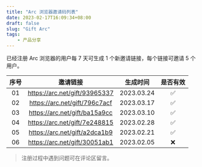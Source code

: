 ```yaml
---
title: "Arc 浏览器邀请码列表"
date: 2023-02-17T16:09:34+08:00
draft: false
slug: "Gift Arc"
tags:
    - 产品分享
---
```


已经注册 Arc 浏览器的用户每 7 天可生成 1 个新邀请链接，每个链接可邀请 5 个用户。

| 序号 |邀请链接 | 生成时间 | 是否有效 |
| :-: | :-: | :-: | :-: |
| 01 | https://arc.net/gift/93965337 | 2023.03.24 | ✅ |
| 02 | https://arc.net/gift/796c7acf | 2023.03.17 | ✅ |
| 03 | https://arc.net/gift/ba15a9cc | 2023.03.10 | ✅ |
| 04 | https://arc.net/gift/7e248815 | 2023.02.28 | ✅ |
| 05 | https://arc.net/gift/a2dca1b9 | 2023.02.21 | ✅ |
| 06 | https://arc.net/gift/30051ab1 | 2023.02.05 | ❌ |

> 注册过程中遇到问题可在评论区留言。
